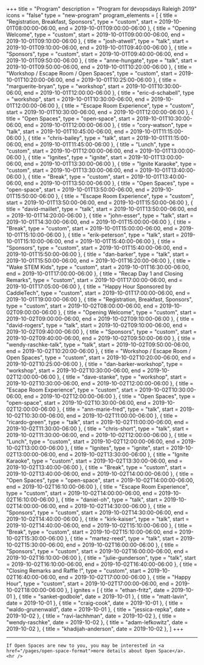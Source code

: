 +++
title = "Program"
description = "Program for devopsdays Raleigh 2019"
icons = "false"
type = "new-program"
program_elements = [
    { title = "Registration, Breakfast, Sponsors", type = "custom", start = 2019-10-01T08:00:00-06:00, end = 2019-10-01T09:00:00-06:00 },
    { title = "Opening Welcome", type = "custom", start = 2019-10-01T09:00:00-06:00, end = 2019-10-01T09:10:00-06:00 },
    { title = "josh-atwell", type = "talk", start = 2019-10-01T09:10:00-06:00, end = 2019-10-01T09:40:00-06:00 },
    { title = "Sponsors", type = "custom", start = 2019-10-01T09:40:00-06:00, end = 2019-10-01T09:50:00-06:00 },
    { title = "anne-hungate", type = "talk", start = 2019-10-01T09:50:00-06:00, end = 2019-10-01T10:20:00-06:00 },
    { title = "Workshop / Escape Room / Open Spaces", type = "custom", start = 2019-10-01T10:20:00-06:00, end = 2019-10-01T10:25:00-06:00 },
    { title = "marguerite-bryan", type = "workshop", start = 2019-10-01T10:30:00-06:00, end = 2019-10-01T12:00:00-06:00 },
    { title = "eric-d-schabell", type = "workshop", start = 2019-10-01T10:30:00-06:00, end = 2019-10-01T12:00:00-06:00 },
    { title = "Escape Room Experience", type = "custom", start = 2019-10-01T10:30:00-06:00, end = 2019-10-01T12:00:00-06:00 },
    { title = "Open Spaces", type = "open-space", start = 2019-10-01T10:30:00-06:00, end = 2019-10-01T12:00:00-06:00 },
    { title = "cory-watson", type = "talk", start = 2019-10-01T10:45:00-06:00, end = 2019-10-01T11:15:00-06:00 },
    { title = "chris-bailey", type = "talk", start = 2019-10-01T11:15:00-06:00, end = 2019-10-01T11:45:00-06:00 },
    { title = "Lunch", type = "custom", start = 2019-10-01T12:00:00-06:00, end = 2019-10-01T13:00:00-06:00 },
    { title = "Ignites", type = "ignite", start = 2019-10-01T13:00:00-06:00, end = 2019-10-01T13:30:00-06:00 },
    { title = "Ignite Karaoke", type = "custom", start = 2019-10-01T13:30:00-06:00, end = 2019-10-01T13:40:00-06:00 },
    { title = "Break", type = "custom", start = 2019-10-01T13:40:00-06:00, end = 2019-10-01T13:50:00-06:00 },
    { title = "Open Spaces", type = "open-space", start = 2019-10-01T13:50:00-06:00, end = 2019-10-01T15:50:00-06:00 },
    { title = "Escape Room Experience", type = "custom", start = 2019-10-01T13:50:00-06:00, end = 2019-10-01T15:50:00-06:00 },
    { title = "david-maillet", type = "talk", start = 2019-10-01T13:50:00-06:00, end = 2019-10-01T14:20:00-06:00 },
    { title = "john-esser", type = "talk", start = 2019-10-01T14:30:00-06:00, end = 2019-10-01T15:00:00-06:00 },
    { title = "Break", type = "custom", start = 2019-10-01T15:00:00-06:00, end = 2019-10-01T15:10:00-06:00 },
    { title = "erik-peterson", type = "talk", start = 2019-10-01T15:10:00-06:00, end = 2019-10-01T15:40:00-06:00 },
    { title = "Sponsors", type = "custom", start = 2019-10-01T15:40:00-06:00, end = 2019-10-01T15:50:00-06:00 },
    { title = "dan-barker", type = "talk", start = 2019-10-01T15:50:00-06:00, end = 2019-10-01T16:20:00-06:00 },
    { title = "Wake STEM Kids", type = "custom", start = 2019-10-01T16:30:00-06:00, end = 2019-10-01T17:00:00-06:00 },
    { title = "Recap Day 1 and Closing Remarks", type = "custom", start = 2019-10-01T17:00:00-06:00, end = 2019-10-01T17:05:00-06:00 },
    { title = "Happy Hour Sponsored by CaddieTech", type = "custom", start = 2019-10-01T17:00:00-06:00, end = 2019-10-01T19:00:00-06:00 },
    { title = "Registration, Breakfast, Sponsors", type = "custom", start = 2019-10-02T08:00:00-06:00, end = 2019-10-02T09:00:00-06:00 },
    { title = "Opening Welcome", type = "custom", start = 2019-10-02T09:00:00-06:00, end = 2019-10-02T09:10:00-06:00 },
    { title = "david-rogers", type = "talk", start = 2019-10-02T09:10:00-06:00, end = 2019-10-02T09:40:00-06:00 },
    { title = "Sponsors", type = "custom", start = 2019-10-02T09:40:00-06:00, end = 2019-10-02T09:50:00-06:00 },
    { title = "wendy-raschke-talk", type = "talk", start = 2019-10-02T09:50:00-06:00, end = 2019-10-02T10:20:00-06:00 },
    { title = "Workshop / Escape Room / Open Spaces", type = "custom", start = 2019-10-02T10:20:00-06:00, end = 2019-10-02T10:25:00-06:00 },
    { title = "dan-barker-workshop", type = "workshop", start = 2019-10-02T10:30:00-06:00, end = 2019-10-02T12:00:00-06:00 },
    { title = "dave-stanke", type = "workshop", start = 2019-10-02T10:30:00-06:00, end = 2019-10-02T12:00:00-06:00 },
    { title = "Escape Room Experience", type = "custom", start = 2019-10-02T10:30:00-06:00, end = 2019-10-02T12:00:00-06:00 },
    { title = "Open Spaces", type = "open-space", start = 2019-10-02T10:30:00-06:00, end = 2019-10-02T12:00:00-06:00 },
    { title = "ann-marie-fred", type = "talk", start = 2019-10-02T10:30:00-06:00, end = 2019-10-02T11:00:00-06:00 },
    { title = "ricardo-green", type = "talk", start = 2019-10-02T11:00:00-06:00, end = 2019-10-02T11:30:00-06:00 },
    { title = "chris-short", type = "talk", start = 2019-10-02T11:30:00-06:00, end = 2019-10-02T12:00:00-06:00 },
    { title = "Lunch", type = "custom", start = 2019-10-02T12:00:00-06:00, end = 2019-10-02T13:00:00-06:00 },
    { title = "Ignites", type = "ignite", start = 2019-10-02T13:00:00-06:00, end = 2019-10-02T13:30:00-06:00 },
    { title = "Ignite Karaoke", type = "custom", start = 2019-10-02T13:30:00-06:00, end = 2019-10-02T13:40:00-06:00 },
    { title = "Break", type = "custom", start = 2019-10-02T13:40:00-06:00, end = 2019-10-02T14:00:00-06:00 },
    { title = "Open Spaces", type = "open-space", start = 2019-10-02T14:00:00-06:00, end = 2019-10-02T16:10:00-06:00 },
    { title = "Escape Room Experience", type = "custom", start = 2019-10-02T14:00:00-06:00, end = 2019-10-02T16:10:00-06:00 },
    { title = "daniel-oh", type = "talk", start = 2019-10-02T14:00:00-06:00, end = 2019-10-02T14:30:00-06:00 },
    { title = "Sponsors", type = "custom", start = 2019-10-02T14:30:00-06:00, end = 2019-10-02T14:40:00-06:00 },
    { title = "kirk-kaiser", type = "talk", start = 2019-10-02T14:40:00-06:00, end = 2019-10-02T15:10:00-06:00 },
    { title = "Break", type = "custom", start = 2019-10-02T15:10:00-06:00, end = 2019-10-02T15:30:00-06:00 },
    { title = "martez-reed", type = "talk", start = 2019-10-02T15:30:00-06:00, end = 2019-10-02T16:00:00-06:00 },
    { title = "Sponsors", type = "custom", start = 2019-10-02T16:00:00-06:00, end = 2019-10-02T16:10:00-06:00 },
    { title = "julie-gunderson", type = "talk", start = 2019-10-02T16:10:00-06:00, end = 2019-10-02T16:40:00-06:00 },
    { title = "Closing Remarks and Raffle !", type = "custom", start = 2019-10-02T16:40:00-06:00, end = 2019-10-02T17:00:00-06:00 },
    { title = "Happy Hour", type = "custom", start = 2019-10-02T17:00:00-06:00, end = 2019-10-02T18:00:00-06:00 },
]
ignites = [
    { title = "ethan-fritz", date = 2019-10-01 },
    { title = "sanket-godbole", date = 2019-10-01 },
    { title = "matt-lavin", date = 2019-10-01 },
    { title = "craig-cook", date = 2019-10-01 },
    { title = "waldo-grunenwald", date = 2019-10-01 },
    { title = "jessica-repka", date = 2019-10-02 },
    { title = "ravi-lachhman", date = 2019-10-02 },
    { title = "wendy-raschke", date = 2019-10-02 },
    { title = "adam-lefkowitz", date = 2019-10-02 },
    { title = "khadijah-anderson", date = 2019-10-02 },
]
+++
<div class = "row">
  <div class = "col">
    <hr />

    If Open Spaces are new to you, you may be interested in <a href="/pages/open-space-format">more details about Open Space</a>.
    <hr />
  </div>
</div>
